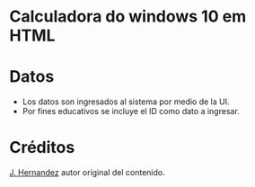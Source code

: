 # Calculadora do windows 10 em HTML

# Datos
- Los datos son ingresados al sistema por medio de la UI.
- Por fines educativos se incluye el ID como dato a ingresar.

 # Créditos
  [J. Hernandez](https://github.com/Jorge-E-HH) autor original del contenido.